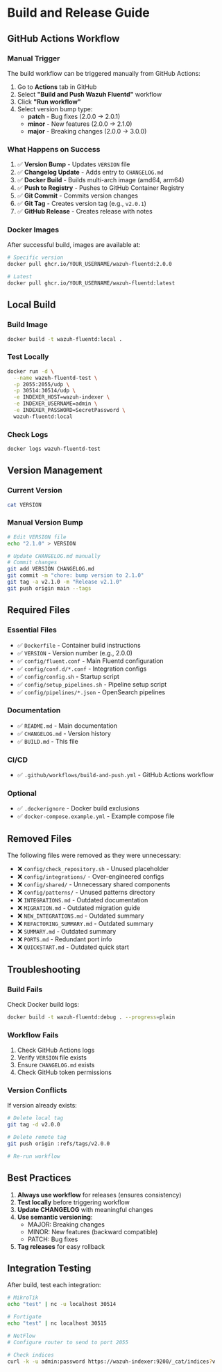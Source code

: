 # Build and Release Guide

## GitHub Actions Workflow

### Manual Trigger

The build workflow can be triggered manually from GitHub Actions:

1. Go to **Actions** tab in GitHub
2. Select **"Build and Push Wazuh Fluentd"** workflow
3. Click **"Run workflow"**
4. Select version bump type:
   - **patch** - Bug fixes (2.0.0 → 2.0.1)
   - **minor** - New features (2.0.0 → 2.1.0)
   - **major** - Breaking changes (2.0.0 → 3.0.0)

### What Happens on Success

1. ✅ **Version Bump** - Updates `VERSION` file
2. ✅ **Changelog Update** - Adds entry to `CHANGELOG.md`
3. ✅ **Docker Build** - Builds multi-arch image (amd64, arm64)
4. ✅ **Push to Registry** - Pushes to GitHub Container Registry
5. ✅ **Git Commit** - Commits version changes
6. ✅ **Git Tag** - Creates version tag (e.g., `v2.0.1`)
7. ✅ **GitHub Release** - Creates release with notes

### Docker Images

After successful build, images are available at:

```bash
# Specific version
docker pull ghcr.io/YOUR_USERNAME/wazuh-fluentd:2.0.0

# Latest
docker pull ghcr.io/YOUR_USERNAME/wazuh-fluentd:latest
```

## Local Build

### Build Image

```bash
docker build -t wazuh-fluentd:local .
```

### Test Locally

```bash
docker run -d \
  --name wazuh-fluentd-test \
  -p 2055:2055/udp \
  -p 30514:30514/udp \
  -e INDEXER_HOST=wazuh-indexer \
  -e INDEXER_USERNAME=admin \
  -e INDEXER_PASSWORD=SecretPassword \
  wazuh-fluentd:local
```

### Check Logs

```bash
docker logs wazuh-fluentd-test
```

## Version Management

### Current Version

```bash
cat VERSION
```

### Manual Version Bump

```bash
# Edit VERSION file
echo "2.1.0" > VERSION

# Update CHANGELOG.md manually
# Commit changes
git add VERSION CHANGELOG.md
git commit -m "chore: bump version to 2.1.0"
git tag -a v2.1.0 -m "Release v2.1.0"
git push origin main --tags
```

## Required Files

### Essential Files
- ✅ `Dockerfile` - Container build instructions
- ✅ `VERSION` - Version number (e.g., 2.0.0)
- ✅ `config/fluent.conf` - Main Fluentd configuration
- ✅ `config/conf.d/*.conf` - Integration configs
- ✅ `config/config.sh` - Startup script
- ✅ `config/setup_pipelines.sh` - Pipeline setup script
- ✅ `config/pipelines/*.json` - OpenSearch pipelines

### Documentation
- ✅ `README.md` - Main documentation
- ✅ `CHANGELOG.md` - Version history
- ✅ `BUILD.md` - This file

### CI/CD
- ✅ `.github/workflows/build-and-push.yml` - GitHub Actions workflow

### Optional
- ✅ `.dockerignore` - Docker build exclusions
- ✅ `docker-compose.example.yml` - Example compose file

## Removed Files

The following files were removed as they were unnecessary:

- ❌ `config/check_repository.sh` - Unused placeholder
- ❌ `config/integrations/` - Over-engineered configs
- ❌ `config/shared/` - Unnecessary shared components
- ❌ `config/patterns/` - Unused patterns directory
- ❌ `INTEGRATIONS.md` - Outdated documentation
- ❌ `MIGRATION.md` - Outdated migration guide
- ❌ `NEW_INTEGRATIONS.md` - Outdated summary
- ❌ `REFACTORING_SUMMARY.md` - Outdated summary
- ❌ `SUMMARY.md` - Outdated summary
- ❌ `PORTS.md` - Redundant port info
- ❌ `QUICKSTART.md` - Outdated quick start

## Troubleshooting

### Build Fails

Check Docker build logs:
```bash
docker build -t wazuh-fluentd:debug . --progress=plain
```

### Workflow Fails

1. Check GitHub Actions logs
2. Verify `VERSION` file exists
3. Ensure `CHANGELOG.md` exists
4. Check GitHub token permissions

### Version Conflicts

If version already exists:
```bash
# Delete local tag
git tag -d v2.0.0

# Delete remote tag
git push origin :refs/tags/v2.0.0

# Re-run workflow
```

## Best Practices

1. **Always use workflow** for releases (ensures consistency)
2. **Test locally** before triggering workflow
3. **Update CHANGELOG** with meaningful changes
4. **Use semantic versioning**:
   - MAJOR: Breaking changes
   - MINOR: New features (backward compatible)
   - PATCH: Bug fixes
5. **Tag releases** for easy rollback

## Integration Testing

After build, test each integration:

```bash
# MikroTik
echo "test" | nc -u localhost 30514

# Fortigate
echo "test" | nc localhost 30515

# NetFlow
# Configure router to send to port 2055

# Check indices
curl -k -u admin:password https://wazuh-indexer:9200/_cat/indices?v
```

